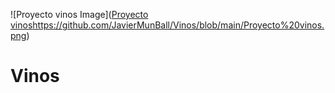 ![Proyecto vinos Image]([Proyecto vinos](https://github.com/JavierMunBall/Vinos/blob/main/Proyecto%20vinos.png)https://github.com/JavierMunBall/Vinos/blob/main/Proyecto%20vinos.png)
# Vinos
 

